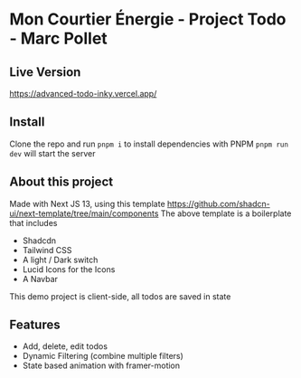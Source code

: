 
# Mon Courtier Énergie - Project Todo - Marc Pollet

## Live Version
https://advanced-todo-inky.vercel.app/

## Install
Clone the repo and run `pnpm i` to install dependencies with PNPM
`pnpm run dev` will start the server

## About this project
Made with Next JS 13, using this template https://github.com/shadcn-ui/next-template/tree/main/components
The above template is a boilerplate that includes
- Shadcdn
- Tailwind CSS
- A light / Dark switch
- Lucid Icons for the Icons
- A Navbar

This demo project is client-side, all todos are saved in state

## Features
- Add, delete, edit todos
- Dynamic Filtering (combine multiple filters)
- State based animation with framer-motion






